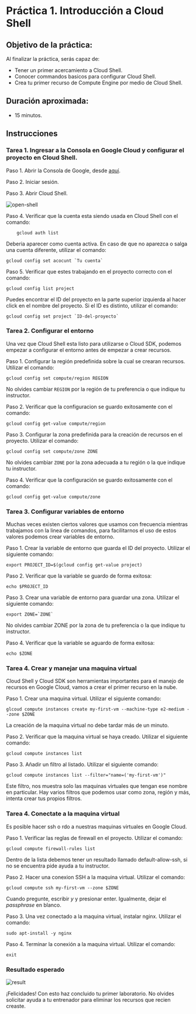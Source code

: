# Práctica 1. Introducción a Cloud Shell

## Objetivo de la práctica:
Al finalizar la práctica, serás capaz de:
- Tener un primer acercamiento a Cloud Shell.
- Conocer commandos basicos para configurar Cloud Shell.
- Crea tu primer recurso de Compute Engine por medio de Cloud Shell.

## Duración aproximada:
- 15 minutos.

## Instrucciones 

### Tarea 1. Ingresar a la Consola en Google Cloud y configurar el proyecto en Cloud Shell.
Paso 1. Abrir la Consola de Google, desde <a href="https://console.cloud.google.com/">aquí</a>.

Paso 2. Iniciar sesión.

Paso 3. Abrir Cloud Shell.

![open-shell](activate-shell1.png)

Paso 4. Verificar que la cuenta esta siendo usada en Cloud Shell con el comando:

```
    gcloud auth list
```

Deberia aparecer como cuenta activa. En caso de que no aparezca o salga una cuenta diferente, utilizar el comando:

```
gcloud config set acocunt `Tu cuenta`
```
Paso 5. Verificar que estes trabajando en el proyecto correcto con el comando:

```
gcloud config list project
```

Puedes encontrar el ID del proyecto en la parte superior izquierda al hacer click en el nombre del proyecto. Si el ID es distinto, utilizar el comando:

```
gcloud config set project `ID-del-proyecto`
```


### Tarea 2. Configurar el entorno
Una vez que Cloud Shell esta listo para utilizarse o Cloud SDK, podemos empezar a configurar el entorno antes de empezar a crear recursos.

Paso 1. Configurar la región predefinida sobre la cual se crearan recursos. Utilizar el comando:

```
gcloud config set compute/region REGION
```
No olvides cambiar `REGION` por la región de tu preferencia o que indique tu instructor.

Paso 2. Verificar que la configuracion se guardo exitosamente con el comando:

```
gcloud config get-value compute/region
```

Paso 3. Configurar la zona predefinida para la creación de recursos en el proyecto. Utilizar el comando:

```
gcloud config set compute/zone ZONE
```
No olvides cambiar `ZONE` por la zona adecuada a tu región o la que indique tu instructor.

Paso 4. Verificar que la configuración se guardo exitosamente con el comando:

```
gcloud config get-value compute/zone
```

### Tarea 3. Configurar variables de entorno
Muchas veces existen ciertos valores que usamos con frecuencia mientras trabajamos con la linea de comandos, para facilitarnos el uso de estos valores podemos crear variables de entorno.

Paso 1. Crear la variable de entorno que guarda el ID del proyecto. Utilizar el siguiente comando:

```
export PROJECT_ID=$(gcloud config get-value project)
```

Paso 2. Verificar que la variable se guardo de forma exitosa:

```
echo $PROJECT_ID
```

Paso 3. Crear una variable de entorno para guardar una zona. Utilizar el siguiente comando:

```
export ZONE=`ZONE`
```
No olvides cambiar ZONE por la zona de tu preferencia o la que indique tu instructor.

Paso 4. Verificar que la variable se aguardo de forma exitosa:

```
echo $ZONE
```

### Tarea 4. Crear y manejar una maquina virtual
Cloud Shell y Cloud SDK son herramientas importantes para el manejo de recursos en Google Cloud, vamos a crear el primer recurso en la nube.

Paso 1. Crear una maquina virtual. Utilizar el siguiente comando:

```
glcoud compute instances create my-first-vm --machine-type e2-medium --zone $ZONE
```
La creación de la maquina virtual no debe tardar más de un minuto.

Paso 2. Verificar que la maquina virtual se haya creado. Utilizar el siguiente comando:

```
gcloud compute instances list
```

Paso 3. Añadir un filtro al listado. Utilizar el siguiente comando:

```
gcloud compute instances list --filter="name=('my-first-vm')"
```
Este filtro, nos muestra solo las maquinas virtuales que tengan ese nombre en particular. Hay varios filtros que podemos usar como zona, región y más, intenta crear tus propios filtros.

### Tarea 4. Conectate a la maquina virtual
Es posible hacer ssh o rdo a nuestras maquinas virtuales en Google Cloud.

Paso 1. Verificar las reglas de firewall en el proyecto. Utilizar el comando:

```
gcloud compute firewall-rules list
```

Dentro de la lista debemos tener un resultado llamado default-allow-ssh, si no se encuentra pide ayuda a tu instructor.

Paso 2. Hacer una conexion SSH a la maquina virtual. Utilizar el comando:

```
gcloud compute ssh my-first-vm --zone $ZONE
```

Cuando pregunte, escribir *y* y presionar enter. Igualmente, dejar el *passphrase* en blanco.

Paso 3. Una vez conectado a la maquina virtual, instalar nginx. Utilizar el comando:

```
sudo apt-install -y nginx
```

Paso 4. Terminar la conexión a la maquina virtual. Utilizar el comando:

```
exit
```

### Resultado esperado

![result](img/resultado1.png)

¡Felicidades! Con esto haz concluido tu primer laboratorio. 
No olvides solicitar ayuda a tu entrenador para eliminar los recursos que recien creaste.

